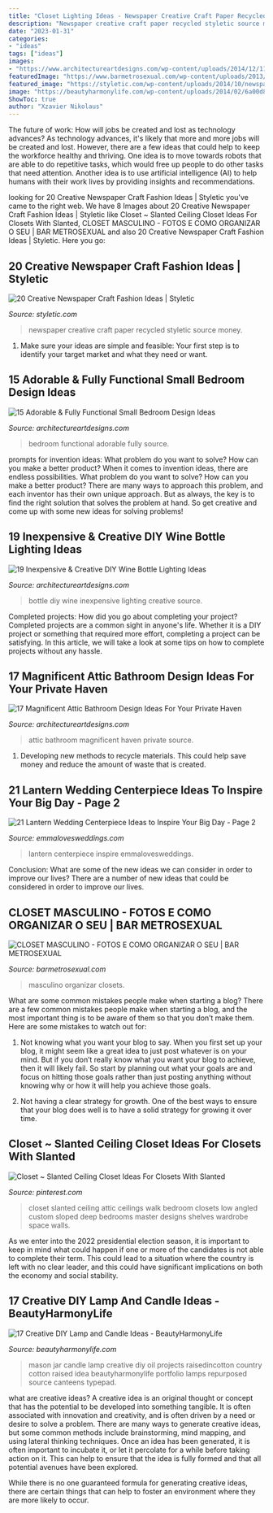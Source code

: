 ```yaml
---
title: "Closet Lighting Ideas - Newspaper Creative Craft Paper Recycled Styletic Source Money"
description: "Newspaper creative craft paper recycled styletic source money"
date: "2023-01-31"
categories:
- "ideas"
tags: ["ideas"]
images:
- "https://www.architectureartdesigns.com/wp-content/uploads/2014/12/1195.jpg"
featuredImage: "https://www.barmetrosexual.com/wp-content/uploads/2013/12/closet-masculino-3.jpg"
featured_image: "https://styletic.com/wp-content/uploads/2014/10/newspaper-craft-fashion-ideas/14-creative-newspaper-craft-fashion-ideas.jpg"
image: "https://beautyharmonylife.com/wp-content/uploads/2014/02/6a00d8341c544453ef0115701f92a3970c-800wi.jpg"
ShowToc: true
author: "Xzavier Nikolaus"
---
```



The future of work: How will jobs be created and lost as technology advances?
As technology advances, it's likely that more and more jobs will be created and lost. However, there are a few ideas that could help to keep the workforce healthy and thriving. One idea is to move towards robots that are able to do repetitive tasks, which would free up people to do other tasks that need attention. Another idea is to use artificial intelligence (AI) to help humans with their work lives by providing insights and recommendations.

	

		
looking for 20 Creative Newspaper Craft Fashion Ideas | Styletic you've came to the right web. We have 8 Images about 20 Creative Newspaper Craft Fashion Ideas | Styletic like Closet ~ Slanted Ceiling Closet Ideas For Closets With Slanted, CLOSET MASCULINO - FOTOS E COMO ORGANIZAR O SEU | BAR METROSEXUAL and also 20 Creative Newspaper Craft Fashion Ideas | Styletic. Here you go:
		
    
## 20 Creative Newspaper Craft Fashion Ideas | Styletic

<img loading=lazy src="https://styletic.com/wp-content/uploads/2014/10/newspaper-craft-fashion-ideas/14-creative-newspaper-craft-fashion-ideas.jpg" onerror="this.onerror=null;this.src='https://tse1.mm.bing.net/th?id=OIP.LGUML7UIRXT0iilHjTsgxQHaLH&amp;pid=15.1';" alt="20 Creative Newspaper Craft Fashion Ideas | Styletic">

_Source: styletic.com_

>newspaper creative craft paper recycled styletic source money. 

	

1. Make sure your ideas are simple and feasible: Your first step is to identify your target market and what they need or want.

    
## 15 Adorable &amp; Fully Functional Small Bedroom Design Ideas

<img loading=lazy src="https://www.architectureartdesigns.com/wp-content/uploads/2015/02/1231.jpg" onerror="this.onerror=null;this.src='https://tse2.mm.bing.net/th?id=OIP.kxWJPXlnqQJ6rkvbXDRtowHaLI&amp;pid=15.1';" alt="15 Adorable &amp; Fully Functional Small Bedroom Design Ideas">

_Source: architectureartdesigns.com_

>bedroom functional adorable fully source. 

	

prompts for invention ideas: What problem do you want to solve? How can you make a better product?
When it comes to invention ideas, there are endless possibilities. What problem do you want to solve? How can you make a better product? There are many ways to approach this problem, and each inventor has their own unique approach. But as always, the key is to find the right solution that solves the problem at hand. So get creative and come up with some new ideas for solving problems!

    
## 19 Inexpensive &amp; Creative DIY Wine Bottle Lighting Ideas

<img loading=lazy src="https://www.architectureartdesigns.com/wp-content/uploads/2015/01/122-630x945.jpg" onerror="this.onerror=null;this.src='https://tse3.mm.bing.net/th?id=OIP.5x3IrM75rg99EV5avjvgJQHaLH&amp;pid=15.1';" alt="19 Inexpensive &amp; Creative DIY Wine Bottle Lighting Ideas">

_Source: architectureartdesigns.com_

>bottle diy wine inexpensive lighting creative source. 

	

Completed projects: How did you go about completing your project?
Completed projects are a common sight in anyone's life. Whether it is a DIY project or something that required more effort, completing a project can be satisfying. In this article, we will take a look at some tips on how to complete projects without any hassle.

    
## 17 Magnificent Attic Bathroom Design Ideas For Your Private Haven

<img loading=lazy src="https://www.architectureartdesigns.com/wp-content/uploads/2014/12/1195.jpg" onerror="this.onerror=null;this.src='https://tse1.mm.bing.net/th?id=OIP.KJ5qzrCMo-qS2Gis58JJ7QHaJ4&amp;pid=15.1';" alt="17 Magnificent Attic Bathroom Design Ideas For Your Private Haven">

_Source: architectureartdesigns.com_

>attic bathroom magnificent haven private source. 

	

1. Developing new methods to recycle materials. This could help save money and reduce the amount of waste that is created.

    
## 21 Lantern Wedding Centerpiece Ideas To Inspire Your Big Day - Page 2

<img loading=lazy src="http://emmalovesweddings.com/wp-content/uploads/2017/08/lantern-wedding-centerpiece-ideas.jpg" onerror="this.onerror=null;this.src='https://tse1.mm.bing.net/th?id=OIP.H3hVAZMuiQ1Xj974Kn_YqQHaLH&amp;pid=15.1';" alt="21 Lantern Wedding Centerpiece Ideas to Inspire Your Big Day - Page 2">

_Source: emmalovesweddings.com_

>lantern centerpiece inspire emmalovesweddings. 

	

Conclusion: What are some of the new ideas we can consider in order to improve our lives?
There are a number of new ideas that could be considered in order to improve our lives.

    
## CLOSET MASCULINO - FOTOS E COMO ORGANIZAR O SEU | BAR METROSEXUAL

<img loading=lazy src="https://www.barmetrosexual.com/wp-content/uploads/2013/12/closet-masculino-3.jpg" onerror="this.onerror=null;this.src='https://tse1.mm.bing.net/th?id=OIP.RXG5cCToIWpRYEbA96Z0WAHaJ4&amp;pid=15.1';" alt="CLOSET MASCULINO - FOTOS E COMO ORGANIZAR O SEU | BAR METROSEXUAL">

_Source: barmetrosexual.com_

>masculino organizar closets. 

	

What are some common mistakes people make when starting a blog?
There are a few common mistakes people make when starting a blog, and the most important thing is to be aware of them so that you don’t make them. Here are some mistakes to watch out for:
1. Not knowing what you want your blog to say. When you first set up your blog, it might seem like a great idea to just post whatever is on your mind. But if you don’t really know what you want your blog to achieve, then it will likely fail. So start by planning out what your goals are and focus on hitting those goals rather than just posting anything without knowing why or how it will help you achieve those goals.

2. Not having a clear strategy for growth. One of the best ways to ensure that your blog does well is to have a solid strategy for growing it over time.

    
## Closet ~ Slanted Ceiling Closet Ideas For Closets With Slanted

<img loading=lazy src="https://i.pinimg.com/736x/79/07/41/790741b23558512df51e99e6d1ddfd84.jpg" onerror="this.onerror=null;this.src='https://tse3.mm.bing.net/th?id=OIP.JNmYHXcdFuWSaUSYuSBLXgHaNK&amp;pid=15.1';" alt="Closet ~ Slanted Ceiling Closet Ideas For Closets With Slanted">

_Source: pinterest.com_

>closet slanted ceiling attic ceilings walk bedroom closets low angled custom sloped deep bedrooms master designs shelves wardrobe space walls. 

	

As we enter into the 2022 presidential election season, it is important to keep in mind what could happen if one or more of the candidates is not able to complete their term. This could lead to a situation where the country is left with no clear leader, and this could have significant implications on both the economy and social stability.

    
## 17 Creative DIY Lamp And Candle Ideas - BeautyHarmonyLife

<img loading=lazy src="https://beautyharmonylife.com/wp-content/uploads/2014/02/6a00d8341c544453ef0115701f92a3970c-800wi.jpg" onerror="this.onerror=null;this.src='https://tse1.mm.bing.net/th?id=OIP.gcj3-68EywwUCHsZjHkV-wHaLH&amp;pid=15.1';" alt="17 Creative DIY Lamp and Candle Ideas - BeautyHarmonyLife">

_Source: beautyharmonylife.com_

>mason jar candle lamp creative diy oil projects raisedincotton country cotton raised idea beautyharmonylife portfolio lamps repurposed source canteens typepad. 

	

what are creative ideas?
A creative idea is an original thought or concept that has the potential to be developed into something tangible. It is often associated with innovation and creativity, and is often driven by a need or desire to solve a problem.
There are many ways to generate creative ideas, but some common methods include brainstorming, mind mapping, and using lateral thinking techniques. Once an idea has been generated, it is often important to incubate it, or let it percolate for a while before taking action on it. This can help to ensure that the idea is fully formed and that all potential avenues have been explored.

While there is no one guaranteed formula for generating creative ideas, there are certain things that can help to foster an environment where they are more likely to occur.

